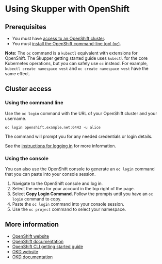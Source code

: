 # Using Skupper with OpenShift

## Prerequisites

* You must have [access to an OpenShift cluster][start].
* You must [install the OpenShift command-line tool (`oc`)](https://docs.openshift.com/container-platform/4.7/cli_reference/openshift_cli/getting-started-cli.html#installing-openshift-cli).

**Note:** The `oc` command is a `kubectl` equivalent with extensions
for OpenShift.  The Skupper getting started guide uses `kubectl` for
the core Kubernetes operations, but you can safely use `oc` instead.
For example, `kubectl create namespace west` and `oc create namespace
west` have the same effect.

[start]: https://www.openshift.com/try
[installation]: https://docs.openshift.com/container-platform/4.7/cli_reference/openshift_cli/getting-started-cli.html#installing-openshift-cli

## Cluster access

### Using the command line

Use the `oc login` command with the URL of your OpenShift cluster and
your username.

    oc login openshift.example.net:6443 -u alice

The command will prompt you for any needed credentials or login
details.

See the [instructions for logging in][logging-in] for more
information.

[logging-in]: https://docs.openshift.com/container-platform/4.7/cli_reference/openshift_cli/getting-started-cli.html#cli-logging-in_cli-developer-commands

### Using the console

You can also use the OpenShift console to generate an `oc login`
command that you can paste into your console session.

1. Navigate to the OpenShift console and log in.
1. Select the menu for your account in the top right of the page.
1. Select **Copy Login Command**.  Follow the prompts until you have an
   `oc login` command to copy.
1. Paste the `oc login` command into your console session.
1. Use the `oc project` command to select your namespace.

## More information

* [OpenShift website](https://www.openshift.com/)
* [OpenShift documentation](https://docs.openshift.com/)
* [OpenShift CLI getting started guide](https://docs.openshift.com/container-platform/4.7/cli_reference/openshift_cli/getting-started-cli.html)
* [OKD website](https://www.okd.io/)
* [OKD documentation](https://docs.okd.io/)
